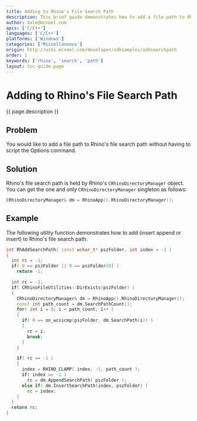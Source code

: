 ```yaml
---
title: Adding to Rhino's File Search Path
description: This brief guide demonstrates how to add a file path to Rhino's file search path using C/C++.
author: dale@mcneel.com
apis: ['C/C++']
languages: ['C/C++']
platforms: ['Windows']
categories: ['Miscellaneous']
origin: http://wiki.mcneel.com/developer/sdksamples/addsearchpath
order: 1
keywords: ['rhino', 'search', 'path']
layout: toc-guide-page
---
```


# Adding to Rhino's File Search Path

{{ page.description }}

## Problem

You would like to add a file path to Rhino's file search path without having to script the Options command.

## Solution

Rhino's file search path is held by Rhino's `CRhinoDirectoryManager` object.  You can get the one and only `CRhinoDirectoryManager` singleton as follows:

```cpp
CRhinoDirectoryManager& dm = RhinoApp().RhinoDirectoryManager();
```

## Example

The following utility function demonstrates how to add (insert append or insert) to Rhino's file search path:

```cpp
int RhAddSearchPath( const wchar_t* pszFolder, int index = -1 )
{
  int rc = -1;
  if( 0 == pszFolder || 0 == pszFolder[0] )
    return -1;

  int rc = -1;
  if( CRhinoFileUtilities::DirExists(pszFolder) )
  {
    CRhinoDirectoryManager& dm = RhinoApp().RhinoDirectoryManager();
    const int path_count = dm.SearchPathCount();
    for( int i = 0; i < path_count; i++ )
    {
      if( 0 == on_wcsicmp(pszFolder, dm.SearchPath(i)) )
      {
        rc = i;
        break;
      }
    }

    if( rc == -1 )
    {
      index = RHINO_CLAMP( index, -1, path_count );
      if( index == -1 )
        rc = dm.AppendSearchPath( pszFolder );
      else if( dm.InsertSearchPath(index, pszFolder) )
        rc = index;
    }
  }
  return rc;
}
```
